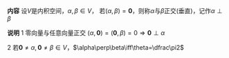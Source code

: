 **内容**
设$V$是内积空间，$\alpha,\beta\in V$，
若$(\alpha,\beta)=\mathbf0$，则称$\alpha$与$\beta$正交(垂直)，记作$\alpha\perp\beta$

**说明**
1 零向量与任意向量正交
$(\alpha,\mathbf0)=(\mathbf0,\beta)=0\Rightarrow\mathbf0\perp\alpha$

2 若$\mathbf0\neq\alpha,\mathbf0\neq\beta\in V$，$\alpha\perp\beta\iff\theta=\dfrac\pi2$
